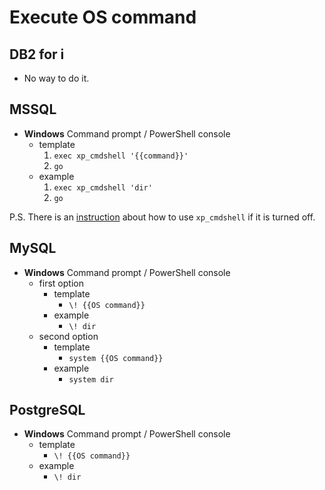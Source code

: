 # Execute OS command

## DB2 for i

* No way to do it.



## MSSQL

* **Windows** Command prompt / PowerShell console
    * template
        1. `exec xp_cmdshell '{{command}}'`
        2. `go`
    * example
        1. `exec xp_cmdshell 'dir'`
        2. `go`

P.S. There is an [instruction](https://docs.microsoft.com/en-us/sql/database-engine/configure-windows/xp-cmdshell-server-configuration-option?view=sql-server-ver15) about how to use `xp_cmdshell` if it is turned off.



## MySQL

* **Windows** Command prompt / PowerShell console
    * first option
        * template
            * `\! {{OS command}}`
        * example
            * `\! dir`
    * second option
        * template
            * `system {{OS command}}`
        * example
            * `system dir`



## PostgreSQL

* **Windows** Command prompt / PowerShell console
    * template
        * `\! {{OS command}}`
    * example
        * `\! dir`
